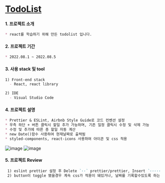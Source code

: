 # [TodoList](https://mingnana.github.io/Portfolio_TodoList/)

#### 1. 프로젝트 소개
```md
* react를 학습하기 위해 만든 todolist 입니다.
```

#### 2. 프로젝트 기간
```md
* 2022.08.1 ~ 2022.08.5
```

#### 3. 사용 stack 및 tool
```md
1) Front-end stack 
  - React, react library

2) IDE
  - Visual Studio Code
```

#### 4. 프로젝트 설명
```md
* Prettier & ESLint, Airbnb Style Guide로 코드 컨벤션 설정
* 우측 하단 + 버튼 클릭시 할일 추가 가능하며, 기존 일정 클릭시 수정 및 삭제 가능
* 수정 및 추가에 따른 총 할일 자동 계산
* new Date()함수 사용하여 현재날짜로 출력됨
* styled-components, react-icons 사용하여 아이콘 및 css 적용
```
![image](https://user-images.githubusercontent.com/96216178/183079005-39464357-4d7a-41f4-acaa-38332ec3c3a8.png)
![image](https://user-images.githubusercontent.com/96216178/183079170-f2c430c9-33a5-4f60-9ec2-821a6ac14fa7.png)


#### 5. 프로젝트 Review

```md
 1) eslint prettier 설정 후 Delete `··` prettier/prettier, Insert `············` prettier/prettier, arrow-body-style, consistent-return, @typescript-eslint/no-shadow 등 수많은 에러 발생 -> eslint-disable 적용하였으나 빈화면이 출력돼 수정이 가능한 부분은 바로바로 수정했고, eslintrc에 작성한 규칙이 적용되지 않는 몇몇 에러들은 임시방편으로 eslint-disable-next-line 적용함.
 2) button이 toggle 됐을경우 계속 css가 적용이 돼있거나, 날짜를 기록할수있도록 하는 기능을 연구해보면 더 좋을듯함
```

